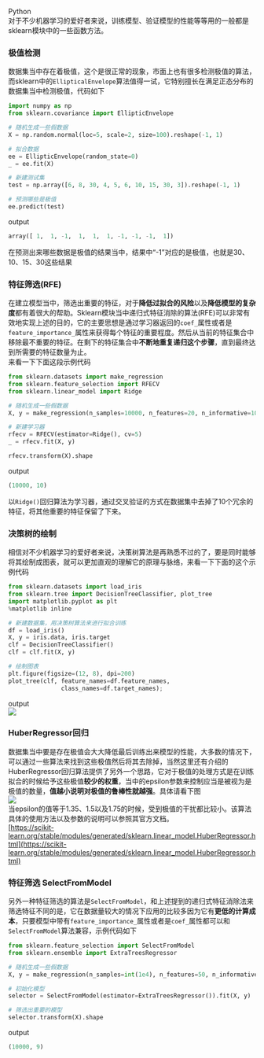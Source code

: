Python<br />对于不少机器学习的爱好者来说，训练模型、验证模型的性能等等用的一般都是sklearn模块中的一些函数方法。
<a name="CMK8z"></a>
### 极值检测
数据集当中存在着极值，这个是很正常的现象，市面上也有很多检测极值的算法，而sklearn中的`EllipticalEnvelope`算法值得一试，它特别擅长在满足正态分布的数据集当中检测极值，代码如下
```python
import numpy as np
from sklearn.covariance import EllipticEnvelope

# 随机生成一些假数据
X = np.random.normal(loc=5, scale=2, size=100).reshape(-1, 1)

# 拟合数据
ee = EllipticEnvelope(random_state=0)
_ = ee.fit(X)

# 新建测试集
test = np.array([6, 8, 30, 4, 5, 6, 10, 15, 30, 3]).reshape(-1, 1)

# 预测哪些是极值
ee.predict(test)
```
output
```python
array([ 1,  1, -1,  1,  1,  1, -1, -1, -1,  1])
```
在预测出来哪些数据是极值的结果当中，结果中“-1”对应的是极值，也就是30、10、15、30这些结果
<a name="M0l1t"></a>
### 特征筛选(RFE)
在建立模型当中，筛选出重要的特征，对于**降低过拟合的风险**以及**降低模型的复杂度**都有着很大的帮助。Sklearn模块当中递归式特征消除的算法(RFE)可以非常有效地实现上述的目的，它的主要思想是通过学习器返回的`coef_`属性或者是`feature_importance_`属性来获得每个特征的重要程度。然后从当前的特征集合中移除最不重要的特征。在剩下的特征集合中**不断地重复递归这个步骤**，直到最终达到所需要的特征数量为止。<br />来看一下下面这段示例代码
```python
from sklearn.datasets import make_regression
from sklearn.feature_selection import RFECV
from sklearn.linear_model import Ridge

# 随机生成一些假数据
X, y = make_regression(n_samples=10000, n_features=20, n_informative=10)

# 新建学习器
rfecv = RFECV(estimator=Ridge(), cv=5)
_ = rfecv.fit(X, y)

rfecv.transform(X).shape
```
output
```python
(10000, 10)
```
以`Ridge()`回归算法为学习器，通过交叉验证的方式在数据集中去掉了10个冗余的特征，将其他重要的特征保留了下来。
<a name="duffF"></a>
### 决策树的绘制
相信对不少机器学习的爱好者来说，决策树算法是再熟悉不过的了，要是同时能够将其绘制成图表，就可以更加直观的理解它的原理与脉络，来看一下下面的这个示例代码
```python
from sklearn.datasets import load_iris
from sklearn.tree import DecisionTreeClassifier, plot_tree
import matplotlib.pyplot as plt
%matplotlib inline

# 新建数据集，用决策树算法来进行拟合训练
df = load_iris()
X, y = iris.data, iris.target
clf = DecisionTreeClassifier()
clf = clf.fit(X, y)

# 绘制图表
plt.figure(figsize=(12, 8), dpi=200)
plot_tree(clf, feature_names=df.feature_names, 
               class_names=df.target_names);
```
output<br />![](https://cdn.nlark.com/yuque/0/2022/png/396745/1650436225040-a68306bf-744b-4357-8423-597dbb68deb7.png#clientId=u61a287b2-afb0-4&from=paste&id=u6b76426a&originHeight=681&originWidth=1073&originalType=url&ratio=1&rotation=0&showTitle=false&status=done&style=shadow&taskId=ub1f18859-a3a1-4450-b737-f7c7af7623e&title=)
<a name="tRFhF"></a>
### HuberRegressor回归
数据集当中要是存在极值会大大降低最后训练出来模型的性能，大多数的情况下，可以通过一些算法来找到这些极值然后将其去除掉，当然这里还有介绍的HuberRegressor回归算法提供了另外一个思路，它对于极值的处理方式是在训练拟合的时候给予这些极值**较少的权重**，当中的epsilon参数来控制应当是被视为是极值的数量，**值越小说明对极值的鲁棒性就越强**。具体请看下图<br />![](https://cdn.nlark.com/yuque/0/2022/png/396745/1650436225115-bcad91fc-22f6-4ac3-a9a3-0f12b4bdd048.png#clientId=u61a287b2-afb0-4&from=paste&id=u5d04f5ca&originHeight=501&originWidth=585&originalType=url&ratio=1&rotation=0&showTitle=false&status=done&style=shadow&taskId=u8f4d5b80-adc6-4d8c-8a97-56396fb5864&title=)<br />当epsilon的值等于1.35、1.5以及1.75的时候，受到极值的干扰都比较小。该算法具体的使用方法以及参数的说明可以参照其官方文档。<br />[https://scikit-learn.org/stable/modules/generated/sklearn.linear_model.HuberRegressor.html](https://scikit-learn.org/stable/modules/generated/sklearn.linear_model.HuberRegressor.html)
<a name="GCX7D"></a>
### 特征筛选 SelectFromModel
另外一种特征筛选的算法是`SelectFromModel`，和上述提到的递归式特征消除法来筛选特征不同的是，它在数据量较大的情况下应用的比较多因为它有**更低的计算成本**，只要模型中带有`feature_importance_`属性或者是`coef_`属性都可以和`SelectFromModel`算法兼容，示例代码如下
```python
from sklearn.feature_selection import SelectFromModel
from sklearn.ensemble import ExtraTreesRegressor

# 随机生成一些假数据
X, y = make_regression(n_samples=int(1e4), n_features=50, n_informative=15)

# 初始化模型
selector = SelectFromModel(estimator=ExtraTreesRegressor()).fit(X, y)

# 筛选出重要的模型
selector.transform(X).shape
```
output
```python
(10000, 9)
```
